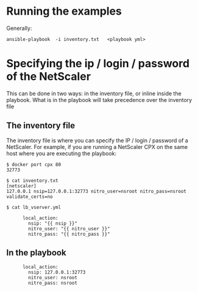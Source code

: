 # Running the examples
Generally:

```
ansible-playbook  -i inventory.txt   <playbook yml>
```
# Specifying the ip / login / password of the NetScaler
This can be done in two ways: in the inventory file, or inline inside the playbook. What is in the playbook will take precedence over the inventory file


## The inventory file
The inventory file is where you can specify the IP / login / password of a NetScaler. For example, if you are running a NetScaler CPX on the same host where you are executing the playbook:

```
$ docker port cpx 80
32773

$ cat inventory.txt
[netscaler]
127.0.0.1 nsip=127.0.0.1:32773 nitro_user=nsroot nitro_pass=nsroot validate_certs=no

$ cat lb_vserver.yml

      local_action: 
        nsip: "{{ nsip }}"
        nitro_user: "{{ nitro_user }}"
        nitro_pass: "{{ nitro_pass }}"
```

## In the playbook

```
      local_action: 
        nsip: 127.0.0.1:32773
        nitro_user: nsroot
        nitro_pass: nsroot
```
